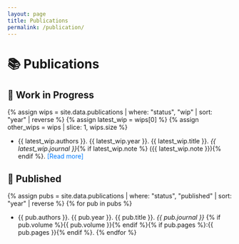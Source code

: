 ```yaml
---
layout: page
title: Publications
permalink: /publication/
---
```


# 📚 Publications

## 📝 Work in Progress

{% assign wips = site.data.publications | where: "status", "wip" | sort: "year" | reverse %}
{% assign latest_wip = wips[0] %}
{% assign other_wips = wips | slice: 1, wips.size %}

- {{ latest_wip.authors }}. {{ latest_wip.year }}. {{ latest_wip.title }}. *{{ latest_wip.journal }}*{% if latest_wip.note %} ({{ latest_wip.note }}){% endif %}. <span id="toggle-wip" style="color: #007bff; cursor:pointer;">[Read more]</span>

<span id="other-wip-list" style="display:none;">
{% for pub in other_wips %}
- {{ pub.authors }}. {{ pub.year }}. {{ pub.title }}. *{{ pub.journal }}*{% if pub.note %} ({{ pub.note }}){% endif %}.
{% endfor %}
</span>

## 📔 Published

{% assign pubs = site.data.publications | where: "status", "published" | sort: "year" | reverse %}
{% for pub in pubs %}
- {{ pub.authors }}. {{ pub.year }}. {{ pub.title }}. *{{ pub.journal }}* {% if pub.volume %}{{ pub.volume }}{% endif %}{% if pub.pages %}:{{ pub.pages }}{% endif %}.
{% endfor %}

<script>
document.addEventListener('DOMContentLoaded', function() {
  var toggle = document.getElementById('toggle-wip');
  var list = document.getElementById('other-wip-list');
  if (toggle) {
    toggle.onclick = function() {
      if(list.style.display === 'none') {
        list.style.display = 'inline';
        toggle.textContent = '[Hide]';
      } else {
        list.style.display = 'none';
        toggle.textContent = '[Read more]';
      }
    }
  }
});
</script>
